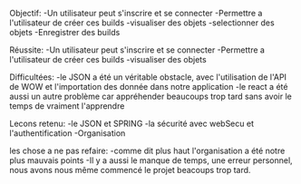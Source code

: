 Objectif:
-Un utilisateur peut s'inscrire et se connecter
-Permettre a l'utilisateur de créer ces builds
    -visualiser des objets
    -selectionner des objets
-Enregistrer des builds

Réussite:
-Un utilisateur peut s'inscrire et se connecter
-Permettre a l'utilisateur de créer ces builds
    -visualiser des objets

Difficultées:
-le JSON a été un véritable obstacle, avec l'utilisation de l'API de WOW et l'importation des donnée dans notre application
-le react a été aussi un autre problème car appréhender beaucoups trop tard sans avoir le temps de vraiment l'apprendre

Lecons retenu:
-le JSON et SPRING
-la sécurité avec webSecu et l'authentification
-Organisation

les chose a ne pas refaire:
-comme dit plus haut l'organisation a été notre plus mauvais points
-Il y a aussi le manque de temps, une erreur personnel, nous avons nous même commencé le projet beacoups trop tard.

